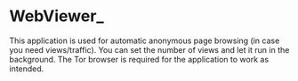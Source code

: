 # WebViewer_
This application is used for automatic anonymous page browsing (in case you need views/traffic). You can set the number of views and let it run in the background. The Tor browser is required for the application to work as intended.
